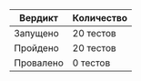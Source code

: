 | Вердикт  | Количество |
| - | - |
| Запущено | 20 тестов  |
| Пройдено | 20 тестов |
| Провалено | 0 тестов  |
